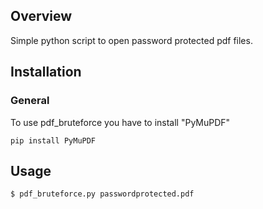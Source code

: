 ## Overview

Simple python script to open password protected pdf files.

## Installation

### General

To use pdf_bruteforce you have to install "PyMuPDF"
```
pip install PyMuPDF
```

## Usage

```
$ pdf_bruteforce.py passwordprotected.pdf
```
